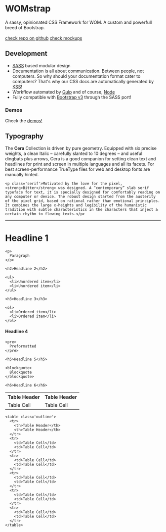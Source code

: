 <div class="ta-center">
  <h1 class='tilt uc fs-jumbo text-shadow-soft'>WOMstrap</h1>
  <p class='fw-light fs-jumbo'>A sassy, opinionated CSS Framework for WOM. A custom and powerfull breed of Bootstrap.
  <br><br>
  <a class='btn btn-default tilt press-fx' href='http://github.com/tinet-ux/womstrap'>check repo on github</a>
  <a class='btn btn-default tilt press-fx' href='../wom-base'>check mockups</a>
  </p>

</div>

<div class="row">
  <div class="col-md-6">
    <h2>Development</h2>
    <ul>
      <li><a class='fw-bold' href='http://sass-lang.com/'>SASS</a> based modular design</li>
      <li>Documentation is all about communication. Between people, not computers. So why should your documentation format cater to computers? That's why our CSS docs are automatically generated by <a class='fw-bold' href='http://warpspire.com/kss/'>KSS</a>!</li>
      <li>Workflow automated by <a class='fw-bold' href='http://gulpjs.com/'>Gulp</a> and of course, <a class='fw-bold' href='https://nodejs.org/en/'>Node</a></li>
      <li>Fully compatible with <a href='https://github.com/twbs/bootstrap-sass'>Bootstrap v3</a> through the SASS port!</li>
    </ul>
  <h3>Demos</h3>
  <p>Check the <a href='../wom-base/'>demos!</a></p>
  </div>
  <div class="col-md-6">
    <h2>Typography</h2>
    <p>The <strong>Cera</strong> Collection is driven by pure geometry. Equipped with six precise weights, a clean Italic – carefully slanted to 10 degrees – and useful dingbats plus arrows, Cera is a good companion for setting clean text and headlines for print and screen in multiple languages and all its facets. For best screen-performance TrueType files for web and desktop fonts are manually hinted.</p>

    <p class='serif'>Motivated by the love for the pixel, <strong>Bitter</strong> was designed. A “contemporary” slab serif typeface for text, it is specially designed for comfortably reading on any computer or device. The robust design started from the austerity of the pixel grid, based on rational rather than emotional principles. It combines the large x-heights and legibility of the humanistic tradition with subtle characteristics in the characters that inject a certain rhythm to flowing texts.</p>


  </div>

</div>

<hr>

<div class='row'>
  <div class="col-md-4"><h1>Headline 1</h1>

    <p>
      Paragraph
    </p>

    <h2>Headline 2</h2>

    <ul>
      <li>Unordered item</li>
      <li>Unordered item</li>
    </ul>

    <h3>Headline 3</h3>

    <ol>
      <li>Ordered item</li>
      <li>Ordered item</li>
    </ol>
  </div>
  <div class="col-md-4"><h4>Headline 4</h4>

    <pre>
      Preformatted
    </pre>

    <h5>Headline 5</h5>

    <blockquote>
      Blockquote
    </blockquote>

    <h6>Headline 6</h6>
  </div>
  <div class="col-md-4">
    <table>
      <tr>
        <th>Table Header</th>
        <th>Table Header</th>
      </tr>
      <tr>
        <td>Table Cell</td>
        <td>Table Cell</td>
      </tr>
    </table>

    <table class='outline'>
      <tr>
        <th>Table Header</th>
        <th>Table Header</th>
      </tr>
      <tr>
        <td>Table Cell</td>
        <td>Table Cell</td>
      </tr>
      <tr>
        <td>Table Cell</td>
        <td>Table Cell</td>
      </tr>
      <tr>
        <td>Table Cell</td>
        <td>Table Cell</td>
      </tr>
      <tr>
        <td>Table Cell</td>
        <td>Table Cell</td>
      </tr>
      <tr>
        <td>Table Cell</td>
        <td>Table Cell</td>
      </tr>
    </table>
  </div>
</div>




